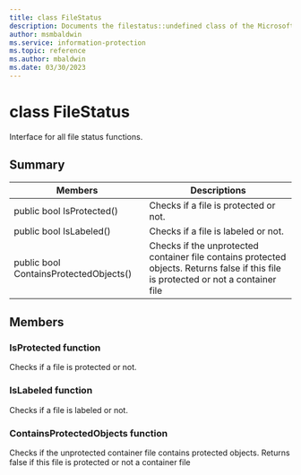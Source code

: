 ```yaml
---
title: class FileStatus 
description: Documents the filestatus::undefined class of the Microsoft Information Protection (MIP) SDK.
author: msmbaldwin
ms.service: information-protection
ms.topic: reference
ms.author: mbaldwin
ms.date: 03/30/2023
---
```


# class FileStatus 
Interface for all file status functions.
  
## Summary
 Members                        | Descriptions                                
--------------------------------|---------------------------------------------
public bool IsProtected()  |  Checks if a file is protected or not.
public bool IsLabeled()  |  Checks if a file is labeled or not.
public bool ContainsProtectedObjects()  |  Checks if the unprotected container file contains protected objects. Returns false if this file is protected or not a container file
  
## Members
  
### IsProtected function
Checks if a file is protected or not.
  
### IsLabeled function
Checks if a file is labeled or not.
  
### ContainsProtectedObjects function
Checks if the unprotected container file contains protected objects. Returns false if this file is protected or not a container file